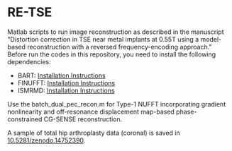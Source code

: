 # RE-TSE
Matlab scripts to run image reconstruction as described in the manuscript "Distortion correction in TSE near metal implants at 0.55T using a model-based reconstruction with a reversed frequency-encoding approach."
Before run the codes in this repository, you need to install the following dependencies:

- BART: [Installation Instructions](https://mrirecon.github.io/bart/webinars.html)
- FINUFFT: [Installation Instructions](https://finufft.readthedocs.io/en/latest/matlab.html)
- ISMRMD: [Installation Instructions](https://ismrmrd.github.io/apidocs/1.5.0/)

Use the batch_dual_pec_recon.m for Type-1 NUFFT incorporating gradient nonlinearity and off-resonance displacement map-based phase-constrained CG-SENSE reconstruction.

A sample of total hip arthroplasty data (coronal) is saved in [10.5281/zenodo.14752390](https://doi.org/10.5281/zenodo.14752390).
